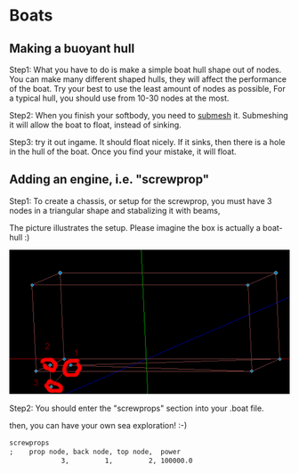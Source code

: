 Boats
============


## Making a buoyant hull

Step1: What you have to do is make a simple boat hull shape out of nodes. 
You can make many different shaped hulls, they will affect the performance of the boat.
Try your best to use the least amount of nodes as possible, 
For a typical hull, you should use from 10-30 nodes at the most. 
 
Step2: When you finish your softbody, you need to [submesh](/technical/fileformat-truck#submesh) it. 
Submeshing it will allow the boat to float, instead of sinking.
 
Step3: try it out ingame. It should float nicely. 
If it sinks, then there is a hole in the hull of the boat. 
Once you find your mistake, it will float.
 
## Adding an engine, i.e. "screwprop"
 
Step1: To create a chassis, or setup for the screwprop, 
you must have 3 nodes in a triangular shape
and stabalizing it with beams,
  
The picture illustrates the setup. Please imagine the box is actually a boat-hull :)
 
![](/images/nautical-screwprop.png) 
  
Step2: You should enter the "screwprops" section into your .boat file.

then, you can have your own sea exploration! :-)

```
screwprops
;    prop node, back node, top node,  power
             3,         1,         2, 100000.0
``` 
